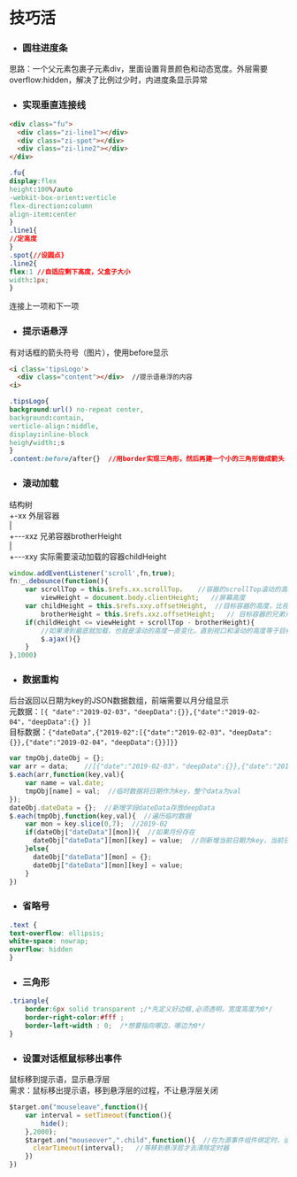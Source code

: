 # 技巧活

- ### 圆柱进度条
思路：一个父元素包裹子元素div，里面设置背景颜色和动态宽度。外层需要overflow:hidden，解决了比例过少时，内进度条显示异常

- ### 实现垂直连接线
```html
<div class="fu">
  <div class="zi-line1"></div>
  <div class="zi-spot"></div>
  <div class="zi-line2"></div>
</div>
```
```css
.fu{
display:flex
height:100%/auto
-webkit-box-orient:verticle
flex-direction:column
align-item:center
}
.line1{
//定高度
}
.spot{//设圆点}
.line2{
flex:1 //自适应剩下高度，父盒子大小
width:1px;
}
```
连接上一项和下一项

- ### 提示语悬浮
有对话框的箭头符号（图片），使用before显示
```html
<i class='tipsLogo'>
  <div class="content"></div>  //提示语悬浮的内容  
<i>
```
```css
.tipsLogo{
background:url() no-repeat center,
background:contain,
verticle-align：middle,
display:inline-block
heigh/width:;s
}
.content:before/after{}  //用border实现三角形，然后再建一个小的三角形做成箭头
```

- ### 滚动加载
结构树  
+-xx  外层容器   
|  
+---xxz  兄弟容器brotherHeight  
|  
+---xxy  实际需要滚动加载的容器childHeight  

```javascript
window.addEventListener('scroll',fn,true);
fn:_.debounce(function(){
    var scrollTop = this.$refs.xx.scrollTop，   //容器的scrollTop滚动的高度
        viewHeight = document.body.clientHeight;   //屏幕高度
    var childHeight = this.$refs.xxy.offsetHeight,  //目标容器的高度，比视口高
        brotherHeight = this.$refs.xxz.offsetHeight;   // 目标容器的兄弟元素的高度，需要减去该高度
    if(childHeight <= viewHeight + scrollTop - brotherHeight){   
        //如果滑到最底就加载，也就是滚动的高度一直变化，直到视口和滚动的高度等于目标容器
        $.ajax(){}
    }
},1000)
```

- ### 数据重构
后台返回以日期为key的JSON数据数组，前端需要以月分组显示  
元数据：`[{ "date":"2019-02-03"，"deepData":{}},{"date":"2019-02-04"，"deepData":{} }]`  
目标数据：`{"dateData",{"2019-02":[{"date":"2019-02-03"，"deepData":{}},{"date":"2019-02-04"，"deepData":{}}]}}`  

```Javascript
var tmpObj,dateObj = {};
var arr = data;    //[{"date":"2019-02-03"，"deepData":{}},{"date":"2019-02-04"，"deepData":{}},]
$.each(arr,function(key,val){
    var name = val.date;
    tmpObj[name] = val;  //临时数据将日期作为key，整个data为val
});
dateObj.dateData = {};  //新增字段dateData存放deepData
$.each(tmpObj,function(key,val){  //遍历临时数据
    var mon = key.slice(0,7);  //2019-02
    if(dateObj["dateData"][mon]){  //如果月份存在
      dateObj["dateData"][mon][key] = value;  //则新增当前日期为key，当前日期的数据为该key的value
    }else{
      dateObj["dateData"][mon] = {};
      dateObj["dateData"][mon][key] = value;
    }
})
```

- ### 省略号
```css
.text {
text-overflow: ellipsis;
white-space: nowrap;
overflow: hidden
}
```

- ### 三角形
```css
.triangle{
    border:6px solid transparent ;/*先定义好边框,必须透明，宽度高度为0*/
    border-right-color:#fff ; 
    border-left-width : 0;  /*想要指向哪边，哪边为0*/
}
```

- ### 设置对话框鼠标移出事件
鼠标移到提示语，显示悬浮层  
需求：鼠标移出提示语，移到悬浮层的过程，不让悬浮层关闭  
```javascript
$target.on("mouseleave",function(){
    var interval = setTimeout(function(){
        hide();
    },2000);
    $target.on("mouseover",".child",function(){  //在为源事件组件绑定时，设置定时器同时为目标事件组件绑定事件
      clearTimeout(interval);   //等移到悬浮层才去清除定时器
    })
})
```
